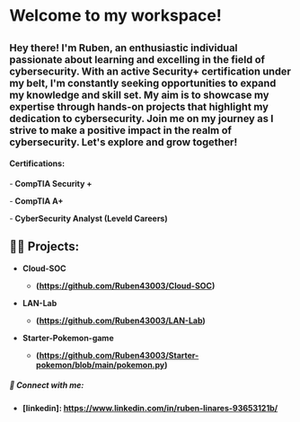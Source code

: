 <h1> Welcome to my workspace! <br/> </h1>

<h2><small>   Hey there! I'm Ruben, an enthusiastic individual passionate about learning and excelling in the field of cybersecurity. With an active Security+ certification under my belt, I'm constantly seeking opportunities to expand my knowledge and skill set. My aim is to showcase my expertise through hands-on projects that highlight my dedication to cybersecurity. Join me on my journey as I strive to make a positive impact in the realm of cybersecurity. Let's explore and grow together!</small></h3>

<h4> Certifications:</h4>
-<b> CompTIA Security +</b>

-<b> CompTIA A+</b>

-<b> CyberSecurity Analyst (Leveld Careers)</b>


<h2>👨‍💻  Projects:</h2>

- <b>Cloud-SOC</b>
  - <b>(https://github.com/Ruben43003/Cloud-SOC)</b>

- <b>LAN-Lab</b>
  - <b>(https://github.com/Ruben43003/LAN-Lab)</b>

- <b>Starter-Pokemon-game</b>
  - <b>(https://github.com/Ruben43003/Starter-pokemon/blob/main/pokemon.py)</b>
  






<h5> 🤳 Connect with me:</h5>

- <b>[linkedin]: https://www.linkedin.com/in/ruben-linares-93653121b/</b>


